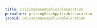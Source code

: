 ```yaml
---
title: pricingBaseApplicableLocation
permalink: pricingBaseApplicableLocation
jsonid: pricingbaseapplicablelocation
---
```

